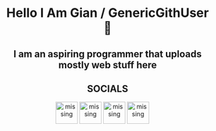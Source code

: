 <center>
<div id="user-content-toc"> 
  <ul align="center" style="list-style: none;">
    <summary>
      <h1 align="center">Hello I Am Gian / GenericGithUser 👋</h1>
    </summary>
  </ul>  
</div>
<div id="user-content-toc">
<ul align="center" style="list-style: none;"> 
  <summary>
    <h2 align="center">I am an aspiring programmer that uploads mostly web stuff here</h2>
  </summary>
</ul>
</div>
</center>
<div id="user-content-toc">
<ul style="list-style: none;" align="center"> 
<h2 align="center">SOCIALS</h2>
</ul>
</div>  
<div align="center">
<a href="https://www.facebook.com/khoramshahr.13/" target="_blank" rel="noopener noreferrer"><img src="https://genericportfolio.vercel.app/assets/fb.png" alt="missing" class="logo" width="50px"></a>
<a href="https://x.com/GenTwitUserr" target="_blank" rel="noopener noreferrer"><img src="https://genericportfolio.vercel.app/assets/bird.png" alt="missing" class="logo"width="50px"></a>
<a href="mailto:personakkount@gmail.com" target="_blank" rel="noopener noreferrer"><img src="https://genericportfolio.vercel.app/assets/email.png" alt="missing" class="logo"width="50px"></a>
<a href="https://www.linkedin.com/in/gian-abril-466914323" target="_blank" rel="noopener noreferrer" class="special"><img src="https://genericportfolio.vercel.app/assets/linkedin.png" alt="missing" class="logo" width="50px"></a>
</div>

